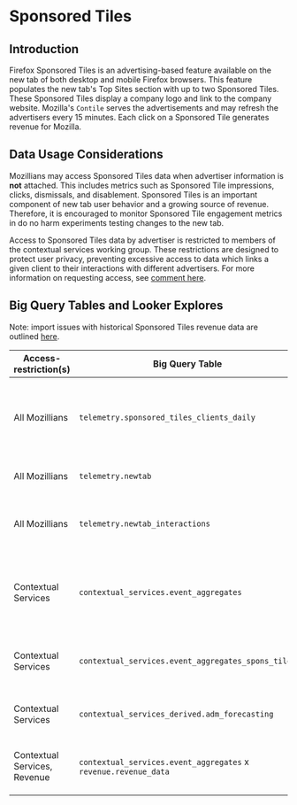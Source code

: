 # Sponsored Tiles

## Introduction

Firefox Sponsored Tiles is an advertising-based feature available on the new tab of both desktop and mobile Firefox browsers. This feature populates the new tab's Top Sites section with up to two Sponsored Tiles. These Sponsored Tiles display a company logo and link to the company website. Mozilla's `Contile` serves the advertisements and may refresh the advertisers every 15 minutes. Each click on a Sponsored Tile generates revenue for Mozilla.

## Data Usage Considerations

Mozillians may access Sponsored Tiles data when advertiser information is **not** attached. This includes metrics such as Sponsored Tile impressions, clicks, dismissals, and disablement. Sponsored Tiles is an important component of new tab user behavior and a growing source of revenue. Therefore, it is encouraged to monitor Sponsored Tile engagement metrics in do no harm experiments testing changes to the new tab.

Access to Sponsored Tiles data by advertiser is restricted to members of the contextual services working group. These restrictions are designed to protect user privacy, preventing excessive access to data which links a given client to their interactions with different advertisers. For more information on requesting access, see [comment here](https://mana.mozilla.org/wiki/display/DATA/Data+Access+Policies).

## Big Query Tables and Looker Explores

Note: import issues with historical Sponsored Tiles revenue data are outlined [here](https://docs.google.com/spreadsheets/d/1g-DhmvDJd4lXE7xRUrovCpLV9agAVTdCLzD6YyzvPDk/edit?usp=sharing).

| Access-restriction(s)        | Big Query Table                                                 | Looker Explore                          | Description                                                                                                                                                         |
| ---------------------------- | --------------------------------------------------------------- | --------------------------------------- | ------------------------------------------------------------------------------------------------------------------------------------------------------------------- |
| All Mozillians               | `telemetry.sponsored_tiles_clients_daily`                       | Firefox Desktop > Sponsored Tiles Clients Daily | Workhorse dataset for Sponsored Tiles, includes desktop and mobile data. All new Sponsored Tiles metrics are added to this table. Does not include advertiser data. |
| All Mozillians               | `telemetry.newtab`                                              | Firefox Desktop > `Newtab`              | Expanded `newtab` **desktop** dataset. Requires unnesting events.      
| All Mozillians               | `telemetry.newtab_interactions`                                 | Firefox Desktop > New Tab Interactions  | In-development dataset for basic analyses. Available metrics are limited to **desktop** clicks and impressions.                                                     |
| Contextual Services          | `contextual_services.event_aggregates`                          | Contextual Services > Event Aggregates  | Dataset with Sponsored Tiles and Suggest analyses by advertiser. No longer maintained. Instead use the derived `event_aggregates_[product]` datasets. |
| Contextual Services          | `contextual_services.event_aggregates_spons_tiles` | Contextual Services > Event Aggregates `Spons` Tiles  | Workhorse dataset for Sponsored Tiles analyses by advertiser.                                                                                           |
| Contextual Services          | `contextual_services_derived.adm_forecasting`                   | Contextual Services > `AdM` Forecasting | Dataset with required components for Sponsored Tiles and Suggest revenue forecasts.                                                                                 |
| Contextual Services, Revenue | `contextual_services.event_aggregates` x `revenue.revenue_data` | Revenue > `AdM` Revenue with Telemetry  | Revenue information combined with usage metrics. This dataset is useful for `CPC` analyses.                                                                         |
